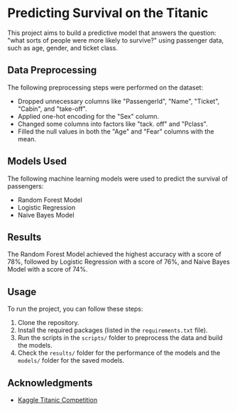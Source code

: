 # Predicting Survival on the Titanic

This project aims to build a predictive model that answers the question: "what sorts of people were more likely to survive?" using passenger data, such as age, gender, and ticket class.

## Data Preprocessing

The following preprocessing steps were performed on the dataset:

- Dropped unnecessary columns like "PassengerId", "Name", "Ticket", "Cabin", and "take-off".
- Applied one-hot encoding for the "Sex" column.
- Changed some columns into factors like "tack. off" and "Pclass".
- Filled the null values in both the "Age" and "Fear" columns with the mean.

## Models Used

The following machine learning models were used to predict the survival of passengers:

- Random Forest Model
- Logistic Regression
- Naive Bayes Model

## Results

The Random Forest Model achieved the highest accuracy with a score of 78%, followed by Logistic Regression with a score of 76%, and Naive Bayes Model with a score of 74%.

## Usage

To run the project, you can follow these steps:

1. Clone the repository.
2. Install the required packages (listed in the `requirements.txt` file).
3. Run the scripts in the `scripts/` folder to preprocess the data and build the models.
4. Check the `results/` folder for the performance of the models and the `models/` folder for the saved models.


## Acknowledgments

- [Kaggle Titanic Competition](https://www.kaggle.com/c/titanic)
